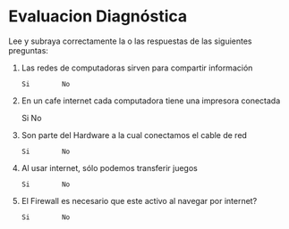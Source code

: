 # Evaluacion Diagnóstica

Lee y subraya correctamente la o las respuestas de las siguientes preguntas:

1. Las redes de computadoras sirven para compartir información

       Si        No

2.  En un cafe internet cada computadora tiene una impresora conectada

       Si        No

3. Son parte del Hardware a la cual conectamos el cable de red

       Si        No

4. Al usar internet, sólo podemos transferir juegos

       Si        No

5. El Firewall es necesario que este activo al navegar por internet?

       Si        No






